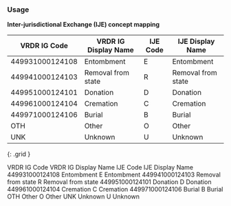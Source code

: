 ### Usage

**Inter-jurisdictional Exchange (IJE) concept mapping**

|VRDR IG Code | VRDR IG Display Name | IJE Code |IJE Display Name
| -------- | -------- | -------- | --------|
|449931000124108|Entombment|E|Entombment|
|449941000124103|Removal from state|R|Removal from state|
|449951000124101|Donation|D|Donation|
|449961000124104|Cremation|C|Cremation|
|449971000124106|Burial|B|Burial|
|OTH|Other|O|Other|
|UNK|Unknown|U|Unknown|
{: .grid }

VRDR IG Code	VRDR IG Display Name	IJE Code	IJE Display Name
449931000124108	Entombment	E	Entombment
449941000124103	Removal from state	R	Removal from state
449951000124101	Donation	D	Donation
449961000124104	Cremation	C	Cremation
449971000124106	Burial	B	Burial
OTH	Other	O	Other
UNK	Unknown	U	Unknown